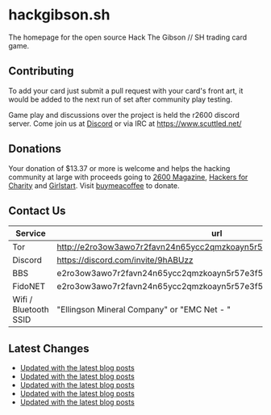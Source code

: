 # hackgibson.sh
The homepage for the open source Hack The Gibson // SH trading card game.


## Contributing

To add your card just submit a pull request with your card's front art, it would be added to the next run of set after community play testing.

Game play and discussions over the project is held the r2600 discord server. Come join us at [Discord](https://discord.com/invite/9hABUzz) or via IRC at https://www.scuttled.net/


## Donations

Your donation of $13.37 or more is welcome and helps the hacking community at large with proceeds going to [2600 Magazine](https://2600.com/), [Hackers for Charity](https://hackersforcharity.org) and [Girlstart](https://girlstart.org).  Visit [buymeacoffee](https://www.buymeacoffee.com/hackgibson.sh) to donate.


## Contact Us

Service | url
-|-
Tor | http://e2ro3ow3awo7r2favn24n65ycc2qmzkoayn5r57e3f56nvjwdcgg32ad.onion
Discord | https://discord.com/invite/9hABUzz
BBS | e2ro3ow3awo7r2favn24n65ycc2qmzkoayn5r57e3f56nvjwdcgg32ad.onion:23
FidoNET | e2ro3ow3awo7r2favn24n65ycc2qmzkoayn5r57e3f56nvjwdcgg32ad.onion:24554
Wifi / Bluetooth SSID | "Ellingson Mineral Company" or "EMC Net - <fidonet address>"

## Latest Changes
<!-- BLOG-POST-LIST:START -->
- [Updated with the latest blog posts](https://github.com/DFW2600/hackgibson.sh/commit/b4b9398f03160ff140d31d190e02b9b5e536b280)
- [Updated with the latest blog posts](https://github.com/DFW2600/hackgibson.sh/commit/5a2e9a2362ee43dc6187826d6e9794c91c995df5)
- [Updated with the latest blog posts](https://github.com/DFW2600/hackgibson.sh/commit/321f79c690c96c4d079c065d1763cd1d08819ff8)
- [Updated with the latest blog posts](https://github.com/DFW2600/hackgibson.sh/commit/75143a78ca9886ed1e0b5aaf5b107e84b9b3ae3d)
- [Updated with the latest blog posts](https://github.com/DFW2600/hackgibson.sh/commit/d8c23287aa11d8376933d2e4c6e6a9d1e0f7fffb)
<!-- BLOG-POST-LIST:END -->
